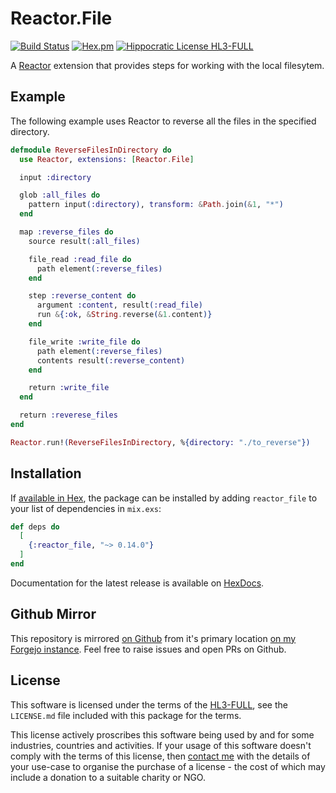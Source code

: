 # Reactor.File

[![Build Status](https://drone.harton.dev/api/badges/james/reactor_file/status.svg)](https://drone.harton.dev/james/reactor_file)
[![Hex.pm](https://img.shields.io/hexpm/v/reactor_file.svg)](https://hex.pm/packages/reactor_file)
[![Hippocratic License HL3-FULL](https://img.shields.io/static/v1?label=Hippocratic%20License&message=HL3-FULL&labelColor=5e2751&color=bc8c3d)](https://firstdonoharm.dev/version/3/0/full.html)

A [Reactor](https://github.com/ash-project/reactor) extension that provides steps for working with the local filesytem.

## Example

The following example uses Reactor to reverse all the files in the specified directory.

```elixir
defmodule ReverseFilesInDirectory do
  use Reactor, extensions: [Reactor.File]

  input :directory

  glob :all_files do
    pattern input(:directory), transform: &Path.join(&1, "*")
  end

  map :reverse_files do
    source result(:all_files)

    file_read :read_file do
      path element(:reverse_files)
    end

    step :reverse_content do
      argument :content, result(:read_file)
      run &{:ok, &String.reverse(&1.content)}
    end

    file_write :write_file do
      path element(:reverse_files)
      contents result(:reverse_content)
    end

    return :write_file
  end

  return :reverese_files
end

Reactor.run!(ReverseFilesInDirectory, %{directory: "./to_reverse"})
```

## Installation

If [available in Hex](https://hex.pm/docs/publish), the package can be installed
by adding `reactor_file` to your list of dependencies in `mix.exs`:

```elixir
def deps do
  [
    {:reactor_file, "~> 0.14.0"}
  ]
end
```

Documentation for the latest release is available on [HexDocs](https://hexdocs.pm/reactor_file).

## Github Mirror

This repository is mirrored [on Github](https://github.com/jimsynz/reactor_file)
from it's primary location [on my Forgejo instance](https://harton.dev/james/reactor_file).
Feel free to raise issues and open PRs on Github.

## License

This software is licensed under the terms of the
[HL3-FULL](https://firstdonoharm.dev), see the `LICENSE.md` file included with
this package for the terms.

This license actively proscribes this software being used by and for some
industries, countries and activities. If your usage of this software doesn't
comply with the terms of this license, then [contact me](mailto:james@harton.nz)
with the details of your use-case to organise the purchase of a license - the
cost of which may include a donation to a suitable charity or NGO.
